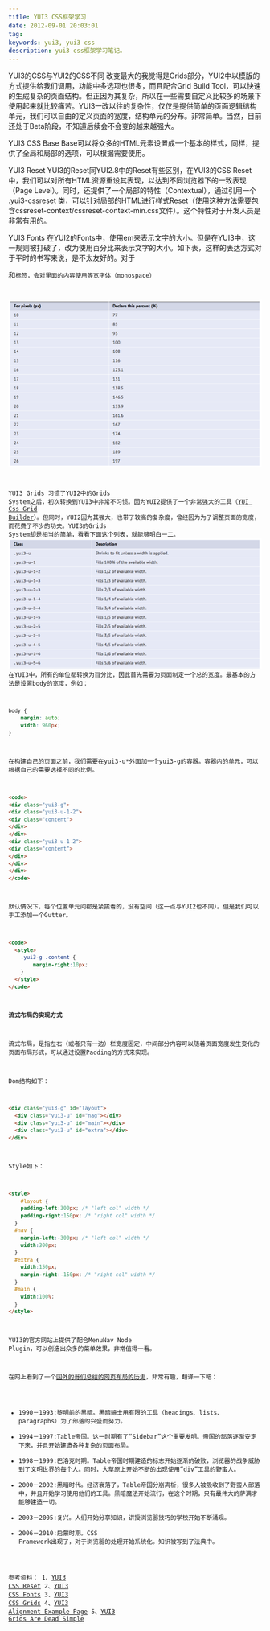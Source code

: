 ```yaml
---
title: YUI3 CSS框架学习
date: 2012-09-01 20:03:01
tag: 
keywords: yui3, yui3 css
description: yui3 css框架学习笔记。
---
```



YUI3的CSS与YUI2的CSS不同
改变最大的我觉得是Grids部分，YUI2中以模版的方式提供给我们调用，功能中多选项也很多，而且配合Grid Build Tool，可以快速的生成复杂的页面结构。但正因为其复杂，所以在一些需要自定义比较多的场景下使用起来就比较痛苦。YUI3一改以往的复杂性，仅仅是提供简单的页面逻辑结构单元，我们可以自由的定义页面的宽度，结构单元的分布。非常简单。当然，目前还处于Beta阶段，不知道后续会不会变的越来越强大。

YUI3 CSS Base
Base可以将众多的HTML元素设置成一个基本的样式，同样，提供了全局和局部的选项，可以根据需要使用。

YUI3 Reset
YUI3的Reset同YUI2.8中的Reset有些区别，在YUI3的CSS Reset中，我们可以对所有HTML资源重设其表现，以达到不同浏览器下的一致表现（Page Level）。同时，还提供了一个局部的特性（Contextual），通过引用一个 .yui3-cssreset 类，可以针对局部的HTML进行样式Reset（使用这种方法需要包含cssreset-context/cssreset-context-min.css文件）。这个特性对于开发人员是非常有用的。

YUI3 Fonts
在YUI2的Fonts中，使用em来表示文字的大小。但是在YUI3中，这一规则被打破了，改为使用百分比来表示文字的大小。如下表，这样的表达方式对于平时的书写来说，是不太友好的。对于<pre>和<code>标签，会对里面的内容使用等宽字体（monospace）

![](./20120901-yui3/201209012004565.png)

YUI3 Grids
习惯了YUI2中的Grids System之后，初次转换到YUI3中非常不习惯。因为YUI2提供了一个非常强大的工具（[YUI Css Grid Builder](http://developer.yahoo.com/yui/grids/builder/)）。但同时，YUI2因为其强大，也带了较高的复杂度，曾经因为为了调整页面的宽度，而花费了不少的功夫。YUI3的Grids System却是相当的简单，看看下面这个列表，就能够明白一二。
![](./20120901-yui3/20120901200459231.png)
在YUI3中，所有的单位都转换为百分比，因此首先需要为页面制定一个总的宽度。最基本的方法是设置body的宽度，例如：
```css
body {
	margin: auto;
	width: 960px;
}
```

在构建自己的页面之前，我们需要在yui3-u*外面加一个yui3-g的容器。容器内的单元，可以根据自己的需要选择不同的比例。
```html
<code>
<div class="yui3-g">
<div class="yui3-u-1-2">
<div class="content">
</div>
</div>
<div class="yui3-u-1-2">
<div class="content">
</div>
</div>
</div>
</code>
```

默认情况下，每个位置单元间都是紧挨着的，没有空间（这一点与YUI2也不同）。但是我们可以手工添加一个Gutter。
```html
<code>
  <style>
    .yui3-g .content {
	    margin-right:10px;
    }
  </style>
</code>
```

**流式布局的实现方式**

流式布局，是指左右（或者只有一边）栏宽度固定，中间部分内容可以随着页面宽度发生变化的页面布局形式，可以通过设置Padding的方式来实现。

Dom结构如下：
```html
<div class="yui3-g" id="layout">
  <div class="yui3-u" id="nag"></div>
  <div class="yui3-u" id="main"></div>
  <div class="yui3-u" id="extra"></div>
</div>
```

Style如下：
```html
<style>
	#layout {
  	padding-left:300px; /* "left col" width */
  	padding-right:150px; /* "right col" width */
  }
  #nav {
  	margin-left:-300px; /* "left col" width */
  	width:300px;
  }
  #extra {
  	width:150px;
  	margin-right:-150px; /* "right col" width */
  }
  #main {
  	width:100%;
  }
</style>
```

YUI3的官方网站上提供了配合MenuNav Node Plugin，可以创造出众多的菜单效果，非常值得一看。

在网上看到了一个[国外的哥们总结的网页布局的历史](http://www.goer.org/Journal/2010/10/yui_3_grids_are_dead_simple.html)，非常有趣，翻译一下吧：


* 1990－1993:黎明前的黑暗。黑暗骑士用有限的工具（headings、lists、paragraphs）为了部落的兴盛而努力。
* 1994－1997:Table帝国。这一时期有了“Sidebar”这个重要发明。帝国的部落逐渐安定下来，并且开始建造各种复杂的页面布局。
* 1998－1999:巴洛克时期。Table帝国时期建造的标志开始逐渐的破败，浏览器的战争威胁到了文明世界的每个人。同时，大草原上开始不断的出现使用“div”工具的野蛮人。
* 2000－2002:黑暗时代。经济衰落了，Table帝国分崩离析，很多人被吸收到了野蛮人部落中，并且开始学习使用他们的工具。黑暗魔法开始流行，在这个时期，只有最伟大的萨满才能够建造一切。
* 2003－2005:复兴。人们开始分享知识，讲授浏览器技巧的学校开始不断涌现。
* 2006－2010:启蒙时期。CSS Framework出现了，对于浏览器的处理开始系统化。知识被写到了法典中。


参考资料：
1、[YUI3 CSS Reset](http://yuilibrary.com/yui/docs/cssreset/)
2、[YUI3 CSS Fonts](http://yuilibrary.com/yui/docs/cssfonts/)
3、[YUI3 CSS Grids](http://yuilibrary.com/yui/docs/cssgrids/)
4、[YUI3 Alignment Example Page](http://yuilibrary.com/yui/docs/cssgrids/cssgrids-align-example.html)
5、[YUI3 Grids Are Dead Simple](http://www.goer.org/Journal/2010/10/yui_3_grids_are_dead_simple.html)
